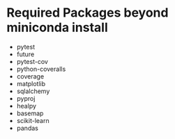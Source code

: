# Required Packages beyond miniconda install
- pytest
- future
- pytest-cov
- python-coveralls
- coverage
- matplotlib
- sqlalchemy
- pyproj
- healpy
- basemap
- scikit-learn
- pandas
